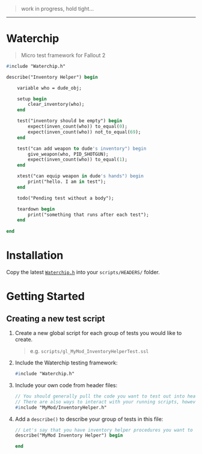 > work in progress, hold tight...

---

# Waterchip 

> Micro test framework for Fallout 2

```pas
#include "Waterchip.h"

describe("Inventory Helper") begin

    variable who = dude_obj;

    setup begin
        clear_inventory(who);
    end

    test("inventory should be empty") begin
        expect(inven_count(who)) to_equal(0);
        expect(inven_count(who)) not_to_equal(69);
    end

    test("can add weapon to dude's inventory") begin
        give_weapon(who, PID_SHOTGUN);
        expect(inven_count(who)) to_equal(1);
    end

    xtest("can equip weapon in dude's hands") begin
        print("hello. I am in test");
    end

    todo("Pending test without a body");

    teardown begin
        print("something that runs after each test");
    end
    
end
```

# Installation

Copy the latest [`Waterchip.h`](https://raw.githubusercontent.com/mrowrpurr/Waterchip/main/scripts/headers/Waterchip.h) into your `scripts/HEADERS/` folder.

# Getting Started

## Creating a new test script

1. Create a new global script for each group of tests you would like to create.
   > e.g. `scripts/gl_MyMod_InventoryHelperTest.ssl`

2. Include the Waterchip testing framework:
    ```pas
    #include "Waterchip.h"
    ```

3. Include your own code from header files:
    ```pas
    // You should generally pull the code you want to test out into headers.
    // There are also ways to interact with your running scripts, however.
    #include "MyMod/InventoryHelper.h"
    ```

4. Add a `describe()` to describe your group of tests in this file:
    ```pas
    // Let's say that you have inventory helper procedures you want to test
    describe("MyMod Inventory Helper") begin

    end
    ```
